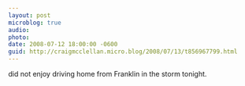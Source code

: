 ```yaml
---
layout: post
microblog: true
audio: 
photo: 
date: 2008-07-12 18:00:00 -0600
guid: http://craigmcclellan.micro.blog/2008/07/13/t856967799.html
---
```

did not enjoy driving home from Franklin in the storm tonight.

